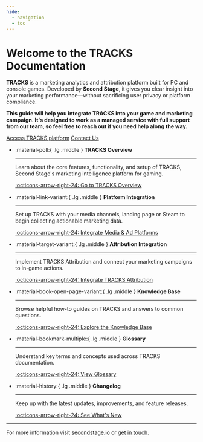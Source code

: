 ```yaml
---
hide:
  - navigation
  - toc
---
```


<!-- Hero Section -->

<div class="hero">
  <h1>Welcome to the TRACKS Documentation</h1>

  <p><strong>TRACKS</strong> is a marketing analytics and attribution platform built for PC and console games. Developed by <strong>Second Stage</strong>, it gives you clear insight into your marketing performance—without sacrificing user privacy or platform compliance.</p>
  <p><strong>This guide will help you integrate TRACKS into your game and marketing campaign. It's designed to work as a managed service with full support from our team, so feel free to reach out if you need help along the way.</strong></p>

  <div class="cta-buttons-container">
    <a href="https://tracks.secondstage.io/" target="_blank" class="cta-button">Access TRACKS platform</a>
    <a href="mailto:hello@secondstage.io" class="cta-button secondary-cta-button">Contact Us</a>
  </div>
</div>

<!-- Features Grid -->

<div class="grid cards" markdown>

-   :material-poll:{ .lg .middle } __TRACKS Overview__

    ---

    Learn about the core features, functionality, and setup of TRACKS, Second Stage's marketing intelligence platform for gaming.

    [:octicons-arrow-right-24: Go to TRACKS Overview](/overview/overview/)

-   :material-link-variant:{ .lg .middle } __Platform Integration__

    ---

    Set up TRACKS with your media channels, landing page or Steam to begin collecting actionable marketing data.

    [:octicons-arrow-right-24: Integrate Media & Ad Platforms](/platform/overview/)

-   :material-target-variant:{ .lg .middle } __Attribution Integration__

    ---

    Implement TRACKS Attribution and connect your marketing campaigns to in-game actions.

    [:octicons-arrow-right-24: Integrate TRACKS Attribution](/attribution/overview/)

-   :material-book-open-page-variant:{ .lg .middle } __Knowledge Base__

    ---

    Browse helpful how-to guides on TRACKS and answers to common questions.

    [:octicons-arrow-right-24: Explore the Knowledge Base](/support/overview/)

-   :material-bookmark-multiple:{ .lg .middle } __Glossary__

    ---

    Understand key terms and concepts used across TRACKS documentation.

    [:octicons-arrow-right-24: View Glossary](/glossary/)

-   :material-history:{ .lg .middle } __Changelog__

    ---

    Keep up with the latest updates, improvements, and feature releases.

    [:octicons-arrow-right-24: See What's New](/changelog/)

</div>


---

For more information visit [secondstage.io](https://secondstage.io) or [get in touch](https://secondstage.io/contact/).
